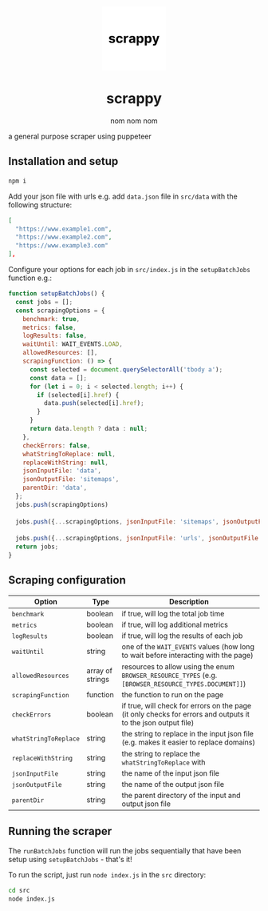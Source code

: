 <p align="center">
<img width="128px" src="./scrappy_icon.jpg" alt="logo" style="vertical-align:middle">
<h1 align="center">scrappy</h1>
<p align="center">nom nom nom</p>
</p>
a general purpose scraper using puppeteer

## Installation and setup
```bash
npm i
```

Add your json file with urls e.g. add `data.json` file in `src/data` with the following structure:
```json
[
  "https://www.example1.com",
  "https://www.example2.com",
  "https://www.example3.com"
],

```

Configure your options for each job in `src/index.js` in the `setupBatchJobs` function e.g.:
```javascript
function setupBatchJobs() {
  const jobs = [];
  const scrapingOptions = {
    benchmark: true,
    metrics: false,
    logResults: false,
    waitUntil: WAIT_EVENTS.LOAD,
    allowedResources: [],
    scrapingFunction: () => {
      const selected = document.querySelectorAll('tbody a');
      const data = [];
      for (let i = 0; i < selected.length; i++) {
        if (selected[i].href) {
          data.push(selected[i].href);
        }
      }
      return data.length ? data : null;
    },
    checkErrors: false,
    whatStringToReplace: null,
    replaceWithString: null,
    jsonInputFile: 'data',
    jsonOutputFile: 'sitemaps',
    parentDir: 'data',
  };
  jobs.push(scrapingOptions)

  jobs.push({...scrapingOptions, jsonInputFile: 'sitemaps', jsonOutputFile: 'urls'})
  
  jobs.push({...scrapingOptions, jsonInputFile: 'urls', jsonOutputFile: 'output', checkErrors: true, waitUntil: WAIT_EVENTS.DOMCONTENTLOADED, allowedResources: [BROWSER_RESOURCE_TYPES.DOCUMENT]});
  return jobs;
}
```

## Scraping configuration
| Option | Type | Description |
| --- | --- | --- |
| `benchmark` | boolean | if true, will log the total job time |
| `metrics` | boolean | if true, will log additional metrics |
| `logResults` | boolean | if true, will log the results of each job |
| `waitUntil` | string | one of the `WAIT_EVENTS` values (how long to wait before interacting with the page) |
| `allowedResources` | array of strings | resources to allow using the enum `BROWSER_RESOURCE_TYPES` (e.g. `[BROWSER_RESOURCE_TYPES.DOCUMENT]]`) |
| `scrapingFunction` | function | the function to run on the page |
| `checkErrors` | boolean | if true, will check for errors on the page (it only checks for errors and outputs it to the json output file) |
| `whatStringToReplace` | string | the string to replace in the input json file (e.g. makes it easier to replace domains) |
| `replaceWithString` | string | the string to replace the `whatStringToReplace` with |
| `jsonInputFile` | string | the name of the input json file |
| `jsonOutputFile` | string | the name of the output json file |
| `parentDir` | string | the parent directory of the input and output json file |

## Running the scraper
The `runBatchJobs` function will run the jobs sequentially that have been setup using `setupBatchJobs` - that's it!

To run the script, just run `node index.js` in the `src` directory:
```bash
cd src
node index.js
```

